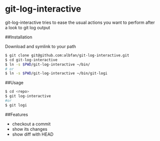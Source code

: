 # git-log-interactive

git-log-interactive tries to ease the usual actions you want to perform after a look to git log output

##Installation

Download and symlink to your path

```bash
$ git clone git@github.com:albfan/git-log-interactive.git
$ cd git-log-interactive
$ ln -s $PWD/git-log-interactive ~/bin/
# or
$ ln -s $PWD/git-log-interactive ~/bin/git-logi
```

##Usage

```bash
$ cd <repo>
$ git log-interactive
#or
$ git logi

```

##Features

- checkout a commit
- show its changes
- show diff with HEAD

